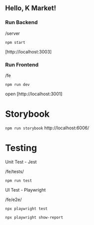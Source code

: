 
## Hello, K Market!

### Run Backend

/server

`npm start`

[http://localhost:3003]

### Run Frontend

/fe

`npm run dev`

open [http://localhost:3001]

# Storybook

`npm run storybook` http://localhost:6006/

# Testing

Unit Test - Jest

/fe/tests/

`npm run test`

UI Test - Playwright

/fe/e2e/

`npx playwright test`

`npx playwright show-report`